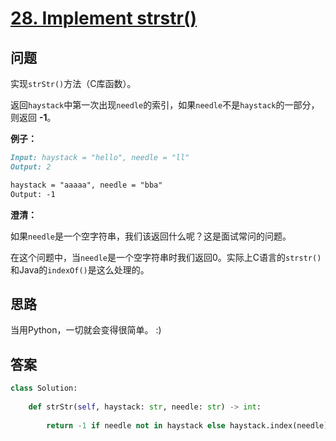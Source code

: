 # [28. Implement strstr()](https://leetcode.com/problems/implement-strstr/)

## 问题

实现`strStr()`方法（C库函数）。

返回`haystack`中第一次出现`needle`的索引，如果`needle`不是`haystack`的一部分，则返回 **-1**。

**例子：**

```markdown
Input: haystack = "hello", needle = "ll"
Output: 2

haystack = "aaaaa", needle = "bba"
Output: -1
```

**澄清：**

如果`needle`是一个空字符串，我们该返回什么呢？这是面试常问的问题。

在这个问题中，当`needle`是一个空字符串时我们返回0。实际上C语言的`strstr()`和Java的`indexOf()`是这么处理的。

## 思路

当用Python，一切就会变得很简单。 :)

## 答案

```python
class Solution:
    
    def strStr(self, haystack: str, needle: str) -> int:
        
        return -1 if needle not in haystack else haystack.index(needle)
```

